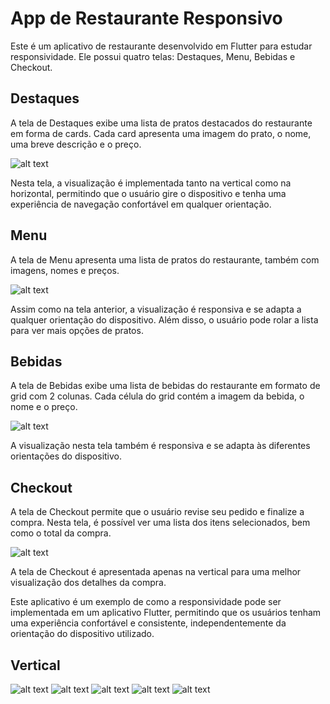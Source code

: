 # App de Restaurante Responsivo

Este é um aplicativo de restaurante desenvolvido em Flutter para estudar responsividade. Ele possui quatro telas: Destaques, Menu, Bebidas e Checkout.

## Destaques

A tela de Destaques exibe uma lista de pratos destacados do restaurante em forma de cards. Cada card apresenta uma imagem do prato, o nome, uma breve descrição e o preço.

![alt text](https://github.com/Aniro-Montenegro/flutter_layout_responsive/blob/main/imagens-app/destaques.png?raw=true)

Nesta tela, a visualização é implementada tanto na vertical como na horizontal, permitindo que o usuário gire o dispositivo e tenha uma experiência de navegação confortável em qualquer orientação.

## Menu

A tela de Menu apresenta uma lista de pratos do restaurante, também com imagens, nomes e preços.

![alt text](https://github.com/Aniro-Montenegro/flutter_layout_responsive/blob/main/imagens-app/menu.png?raw=true)

Assim como na tela anterior, a visualização é responsiva e se adapta a qualquer orientação do dispositivo. Além disso, o usuário pode rolar a lista para ver mais opções de pratos.

## Bebidas

A tela de Bebidas exibe uma lista de bebidas do restaurante em formato de grid com 2 colunas. Cada célula do grid contém a imagem da bebida, o nome e o preço.

![alt text](https://github.com/Aniro-Montenegro/flutter_layout_responsive/blob/main/imagens-app/bebidas.png?raw=true)

A visualização nesta tela também é responsiva e se adapta às diferentes orientações do dispositivo.

## Checkout

A tela de Checkout permite que o usuário revise seu pedido e finalize a compra. Nesta tela, é possível ver uma lista dos itens selecionados, bem como o total da compra.

![alt text](https://github.com/Aniro-Montenegro/flutter_layout_responsive/blob/main/imagens-app/pedido.png?raw=true)

A tela de Checkout é apresentada apenas na vertical para uma melhor visualização dos detalhes da compra.

Este aplicativo é um exemplo de como a responsividade pode ser implementada em um aplicativo Flutter, permitindo que os usuários tenham uma experiência confortável e consistente, independentemente da orientação do dispositivo utilizado.

## Vertical
![alt text](https://github.com/Aniro-Montenegro/flutter_layout_responsive/blob/main/imagens-app/1.png?raw=true)
![alt text](https://github.com/Aniro-Montenegro/flutter_layout_responsive/blob/main/imagens-app/2.png?raw=true)
![alt text](https://github.com/Aniro-Montenegro/flutter_layout_responsive/blob/main/imagens-app/3.png?raw=true)
![alt text](https://github.com/Aniro-Montenegro/flutter_layout_responsive/blob/main/imagens-app/4.png?raw=true)
![alt text](https://github.com/Aniro-Montenegro/flutter_layout_responsive/blob/main/imagens-app/5.png?raw=true)